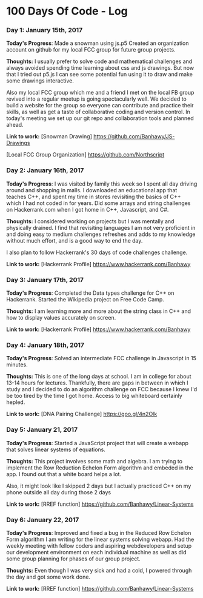 # 100 Days Of Code - Log

### Day 1: January 15th, 2017

**Today's Progress**: 
Made a snowman using js.p5 
Created an organization account on github for my local FCC group for future group projects.

**Thoughts:** I usually prefer to solve code and mathematical challenges and always avoided spending time learning about css and js drawings. But now that I tried out p5.js I can see some potential fun using it to draw and make some drawings interactive.

Also my local FCC group which me and a friend I met on the local FB group revived into a regular meetup is going spectacularly well. We decided to build a website for the group so everyone can contribute and practice their skills, as well as get a taste of collaborative coding and version control. In today's meeting we set up our git repo and collaboration tools and planned ahead.

**Link to work:** 
[Snowman Drawing] https://github.com/Banhawy/JS-Drawings

[Local FCC Group Organization] https://github.com/Northscript

### Day 2: January 16th, 2017

**Today's Progress**: 
I was visited by family this week so I spent all day driving around and shopping in malls. I downloaded an educational app that teaches C++, and spent my time in stores revisiting the basics of C++ which I had not coded in for years. Did some arrays and string challenges on Hackerrank.com when I got home in C++, Javascript, and C#.

**Thoughts:** I considered working on projects but I was mentally and physically drained. I find that revisiting languages I am not very proficient in and doing easy to medium challenges refreshes and adds to my knowledge without much effort, and is a good way to end the day. 

I also plan to follow Hackerrank's 30 days of code challenges challenge.

**Link to work:** 
[Hackerrank Profile] https://www.hackerrank.com/Banhawy

### Day 3: January 17th, 2017

**Today's Progress**: 
Completed the Data types challenge for C++ on Hackerrank. 
Started the Wikipedia project on Free Code Camp.

**Thoughts:** I am learning more and more about the string class in C++ and how to display values accurately on screen.

**Link to work:** 
[Hackerrank Profile] https://www.hackerrank.com/Banhawy

### Day 4: January 18th, 2017

**Today's Progress**: 
Solved an intermediate FCC challenge in Javascript in 15 minutes.

**Thoughts:** This is one of the long days at school. I am in college for about 13-14 hours for lectures. Thankfully, there are gaps in between in which I study and I decided to do an algorithm challenge on FCC because I knew I'd be too tired by the time I got home. Access to big whiteboard certainly hepled.

**Link to work:** 
[DNA Pairing Challenge] https://goo.gl/4n2Olk

### Day 5: January 21, 2017

**Today's Progress**: 
Started a JavaScript project that will create a webapp that solves linear systems of equations.

**Thoughts:** This project involves some math and algebra. I am trying to implement the Row Reduction Echelon Form algorithm and embeded in the app. I found out that a white board helps a lot. 

Also, it might look like I skipped 2 days but I actually practiced C++ on my phone outside all day during those 2 days

**Link to work:** 
[RREF function] https://github.com/Banhawy/Linear-Systems

### Day 6: January 22, 2017

**Today's Progress**: 
Improved and fixed a bug in the Reduced Row Echelon Form algorithm I am writing for the linear systems solving webapp.
Had the weekly meeting with fellow coders and aspiring webdevelopers and setup our development environment on each individual machine as well as did some group planning for phases of our group project.

**Thoughts:** Even though I was very sick and had a cold, I powered through the day and got some work done.

**Link to work:** 
[RREF function] https://github.com/Banhawy/Linear-Systems

